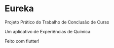 # Eureka

Projeto Prático do Trabalho de Conclusão de Curso

Um aplicativo de Experiências de Química

Feito com flutter!
